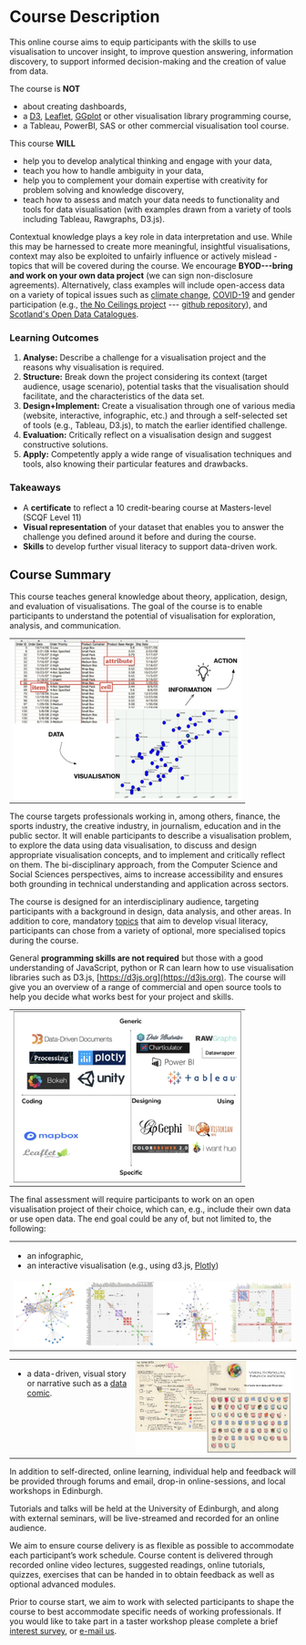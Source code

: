 # Course Description

This online course aims to equip participants with the skills to use visualisation to uncover insight, to improve question answering, information discovery, to support informed decision-making and the creation of value from data.

The course is **NOT** 
* about creating dashboards,
* a [D3](https://d3js.org), [Leaflet](https://leafletjs.com), [GGplot](https://ggplot2.tidyverse.org) or other visualisation library programming course,
* a Tableau, PowerBI, SAS or other commercial visualisation tool course.

This course **WILL**
* help you to develop analytical thinking and engage with your data,
* teach you how to handle ambiguity in your data,
* help you to complement your domain expertise with creativity for problem solving and knowledge discovery,
* teach how to assess and match your data needs to functionality and tools for data visualisation (with examples drawn from a variety of tools including Tableau, Rawgraphs, D3.js).

Contextual knowledge plays a key role in data interpretation and use. While this may be harnessed to create more meaningful, insightful visualisations, context may also be exploited to unfairly influence or actively mislead - topics that will be covered during the course. We encourage **BYOD---bring and work on your own data project** (we can sign non-disclosure agreements). Alternatively, class examples will include open-access data on a variety of topical issues such as [climate change](https://climateknowledgeportal.worldbank.org), [COVID-19](https://github.com/CSSEGISandData/COVID-19) and gender participation (e.g., [the No Ceilings project](http://www.noceilings.org/about) --- [github repository](https://github.com/fathominfo/noceilings-data)), and [Scotland's Open Data Catalogues](http://okfnscot.github.io/open-data-scotland).

### Learning Outcomes
1. **Analyse:** Describe a challenge for a visualisation project and the reasons why visualisation is required. 
2. **Structure:** Break down the project considering its context (target audience, usage scenario), potential tasks that the visualisation should facilitate, and the characteristics of the data set.
3. **Design+Implement:** Create a visualisation through one of various media (website, interactive, infographic, etc.) and through a self-selected set of tools (e.g., Tableau, D3.js), to match the earlier identified challenge.
4. **Evaluation:** Critically reflect on a visualisation design and suggest constructive solutions. 
5. **Apply:** Competently apply a wide range of visualisation techniques and tools, also knowing their particular features and drawbacks.

### Takeaways 
* A **certificate** to reflect a 10 credit-bearing course at Masters-level (SCQF Level 11)
* **Visual representation** of your dataset that enables you to answer the challenge you defined around it before and during the course.
* **Skills** to develop further visual literacy to support data-driven work.

## Course Summary

This course teaches general knowledge about theory, application, design, and evaluation of visualisations. The goal of the course is to enable participants to understand the potential of visualisation for exploration, analysis, and communication.  
<table>
  <tr>
    <td style = "width:400px;" align="center" >
      <img src="images/data_to_vis_to_action.png" alt = "data to visualisation to information to action" />
    </td>
  </tr>
</table>

The course targets professionals working in, among others, finance, the sports industry, the creative industry, in journalism, education and in the public sector. It will enable participants to describe a visualisation problem, to explore the data using data visualisation, to discuss and design appropriate visualisation concepts, and to implement and critically reflect on them. The bi-disciplinary approach, from the Computer Science and Social Sciences perspectives, aims to increase accessibility and ensures both grounding in technical understanding and application across sectors.  

The course is designed for an interdisciplinary audience, targeting participants with a background in design, data analysis, and other areas. In addition to core, mandatory [topics](./content.html) that aim to develop visual literacy, participants can chose from a variety of optional, more specialised topics during the course.

General __programming skills are not required__ but those with a good understanding of JavaScript, python or R can learn how to use visualisation libraries such as D3.js, [https://d3js.org](https://d3js.org). The course will give you an overview of a range of commercial and open source tools to help you decide what works best for your project and skills.  
<table>
  <tr>
    <td style = "width:400px;" align="center" >
      <img src="images/tools_bcg_matrix.png" alt = "annotated tool selection" />
    </td>
  </tr>
</table>

The final assessment will require participants to work on an open visualisation project of their choice, which can, e.g., include their own data or use open data. The end goal could be any of, but not limited to, the following: 

<table>
  <tr>
    <td style="vertical-align:top;">
      <ul>
        <li>an infographic, </li>
        <li>an interactive visualisation (e.g., using d3.js, <a href="https://plot.ly">Plotly</a>) </li>
      </ul>
    </td>
  </tr><tr>
    <td style="vertical-align:top;"><img src="images/interactivity.png" alt = "interactivity - coupled networks &amp; matrices" /></td>
  </tr>
</table>
<table>
  <tr>
    <td style = "vertical-align:top;width:200px;">
      <ul>
        <li>a data-driven, visual story or narrative such as a <a href="http://datacomics.net">data comic</a>.</li>
      </ul>
    </td>
    <td style="vertical-align:top"><img src="images/visual_storytelling.png" alt = "data storytelling using sketches" /></td>
  </tr>
</table>



In addition to self-directed, online learning, individual help and feedback will be provided through forums and email, drop-in online-sessions, and local workshops in Edinburgh. 

Tutorials and talks will be held at the University of Edinburgh, and along with external seminars, will be live-streamed and recorded for an online audience. 

We aim to ensure course delivery is as flexible as possible to accommodate each participant’s work schedule. Course content is delivered through recorded online video lectures, suggested readings, online tutorials, quizzes, exercises that can be handed in to obtain feedback as well as optional advanced modules.

Prior to course start, we aim to work with selected participants to shape the course to best accommodate specific needs of working professionals. If you would like to take part in a taster workshop please complete a brief [interest survey](https://forms.gle/4Z6wTZkoHMsNL5Yu5), or [e-mail us](https://forms.gle/4Z6wTZkoHMsNL5Yu5).
